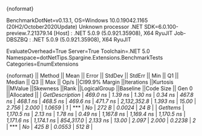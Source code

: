 {noformat}

BenchmarkDotNet=v0.13.1, OS=Windows 10.0.19042.1165 (20H2/October2020Update)
Unknown processor
.NET SDK=6.0.100-preview.7.21379.14
  [Host]     : .NET 5.0.9 (5.0.921.35908), X64 RyuJIT
  Job-DBSZBQ : .NET 5.0.9 (5.0.921.35908), X64 RyuJIT

EvaluateOverhead=True  Server=True  Toolchain=.NET 5.0  
Namespace=dotNetTips.Spargine.Extensions.BenchmarkTests  Categories=EnumExtensions  

{noformat}
||        Method ||      Mean ||  Error || StdDev || StdErr ||       Min ||        Q1 ||    Median ||        Q3 ||       Max ||       Op/s ||CI99.9% Margin ||Iterations ||Kurtosis ||MValue ||Skewness ||Rank ||LogicalGroup ||Baseline ||Code Size || Gen 0 ||Allocated ||
| *GetDescription* |   *469.0 ns* | *1.39 ns* | *1.30 ns* | *0.34 ns* |   *467.8 ns* |   *468.1 ns* |   *468.5 ns* |   *469.6 ns* |   *471.7 ns* | *2,132,352.8* |       *1.393 ns* |      *15.00* |    *2.756* |  *2.000* |   *1.0659* |    *1* |            *** |       *No* |     *272 B* | *0.0024* |      *24 B* |
|       *GetItems* | *1,170.5 ns* | *2.13 ns* | *1.78 ns* | *0.49 ns* | *1,167.8 ns* | *1,169.4 ns* | *1,170.5 ns* | *1,171.6 ns* | *1,174.1 ns* |   *854,317.0* |       *2.133 ns* |      *13.00* |    *2.097* |  *2.000* |   *0.2238* |    *2* |            *** |       *No* |     *425 B* | *0.0553* |     *512 B* |
